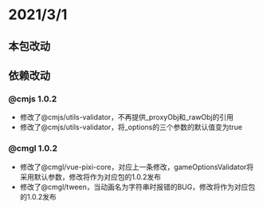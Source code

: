 <!--
 * @Descripttion: 
 * @version: 
 * @Author: Guo Kainan
 * @Date: 2021-03-01 10:56:48
 * @LastEditors: Guo Kainan
 * @LastEditTime: 2021-03-01 12:00:49
-->
# 2021/3/1
## 本包改动


## 依赖改动
### @cmjs 1.0.2
- 修改了@cmjs/utils-validator，不再提供_proxyObj和_rawObj的引用
- 修改了@cmjs/utils-validator，将_options的三个参数的默认值变为true
### @cmgl 1.0.2
- 修改了@cmgl/vue-pixi-core，对应上一条修改，gameOptionsValidator将采用默认参数，修改将作为对应包的1.0.2发布
- 修改了@cmgl/tween，当动画名为字符串时报错的BUG，修改将作为对应包的1.0.2发布